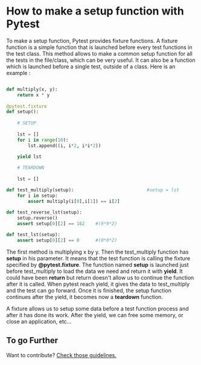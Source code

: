 # How to make a setup function with Pytest

To make a setup function, Pytest provides fixture functions. A fixture function is a simple function that is launched before every test functions in the test class. This method allows to make a common setup function for all the tests in the file/class, which can be very useful. It can also be a function which is launched before a single test, outside of a class. Here is an example :

```py

def multiply(x, y):
    return x * y
    
@pytest.fixture
def setup():
    
    # SETUP
    
    lst = []
    for i in range(10):
        lst.append((i, i*2, i*i*2))

    yield lst
    
    # TEARDOWN
    
    lst = []

def test_multiply(setup):                           #setup = lst
    for i in setup:
        assert multiply(i[0],i[1]) == i[2]
        
def test_reverse_lst(setup):
    setup.reverse()
    assert setup[0][2] == 162    #(9*9*2)

def test_lst(setup):
    assert setup[0][2] == 0      #(0*0*2)
```

The first method is multiplying x by y. Then the test_multiply function has __setup__ in his parameter. It means that the test function is calling the fixture specified by
__@pytest.fixture__. The function named __setup__ is launched just before test_multiply to load the data we need and return it with __yield__. It could have been __return__ 
but return doesn't allow us to continue the function after it is called. When pytest reach yield, it gives the data to test_multiply and the test can go forward. Once it is
finished, the setup function continues after the yield, it becomes now a __teardown__ function.

A fixture allows us to setup some data before a test function process and after it has done its work. After the yield, we can free some memory, or close an application, etc...

## To go Further

Want to contribute? [Check those guidelines.](how.to.contribute.md)
